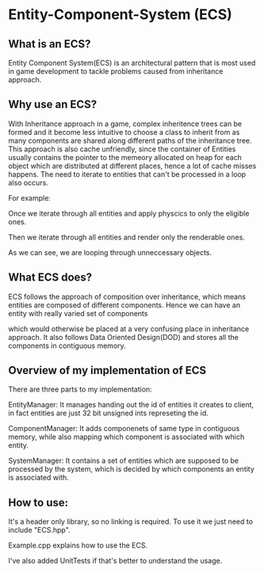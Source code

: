 # Entity-Component-System (ECS)

## What is an ECS?
Entity Component System(ECS) is an architectural pattern that is most used in game development to tackle problems caused from inheritance approach.

## Why use an ECS?
With Inheritance approach in a game, complex inheritence trees can be formed and it become less intuitive to choose a class to inherit from as many components are shared along different
paths of the inheritance tree. 
This approach is also cache unfriendly, since the container of Entities usually contains the pointer to the memeory allocated on heap for each object which
are distributed at different places, hence a lot of cache misses happens.
The need to iterate to entities that can't be processed in a loop also occurs.

For example: 

Once we iterate through all entities and apply physcics to only the eligible ones.

Then we iterate through all entities and render only the renderable ones.

As we can see, we are looping through unneccessary objects.


## What ECS does?
ECS follows the approach of composition over inheritance, which means entities are composed of different components. Hence we can have an entity with really varied set of components

which would otherwise be placed at a very confusing place in inheritance approach.
It also follows Data Oriented Design(DOD) and stores all the components in contiguous memory.

## Overview of my implementation of ECS
There are three parts to my implementation:

EntityManager: It manages handing out the id of entities it creates to client, in fact entities are just 32 bit unsigned ints represeting the id.

ComponentManager: It adds componenets of same type in contiguous memory, while also mapping which component is associated with which entity.

SystemManager: It contains a set of entities which are supposed to be processed by the system, which is decided by which components an entity is associated with.


## How to use:
It's a header only library, so no linking is required. To use it we just need to include "ECS.hpp".

Example.cpp explains how to use the ECS.

I've also added UnitTests if that's better to understand the usage.
